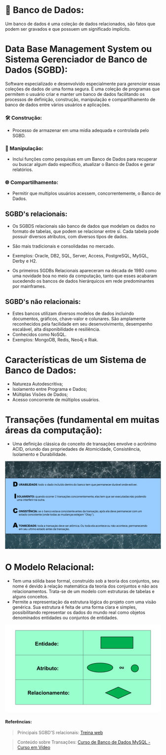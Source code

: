 # :game_die: Banco de Dados:
 
 Um banco de dados é uma coleção de dados relacionados, são fatos que podem ser gravados e que possuem um significado implícito.
 
# Data Base Management System ou Sistema Gerenciador de Banco de Dados (SGBD):
 
Software especializado e desenvolvido especialmente para *gerenciar* essas coleções de dados de uma forma segura. É uma coleção de programas que permitem o usuário criar e manter um banco de dados facilitando os processos de definição, construção, manipulação e compartilhamento de banco de dados entre vários usuários e aplicações.

### :hammer_and_wrench: Construção:
- Processo de armazenar em uma mídia adequada e controlada pelo SGBD.

### :file_folder: Manipulação:
- Inclui funções como pesquisas em um Banco de Dados para recuperar ou buscar algum dado específico, atualizar o Banco de Dados e gerar relatórios.

### :globe_with_meridians: Compartilhamento:
- Permitir que multiplos usuários acessem, concorrentemente, o Banco de Dados.

## SGBD's relacionais:
- Os SGBDS relacionais são banco de dados que modelam os dados no formato de tabelas, que podem se relacionar entre si. Cada tabela pode possuir diversos atributos, com diversos tipos de dados.
- São mais tradicionais e consolidadas no mercado.
- Exemplos: Oracle, DB2, SQL, Server, Access, PostgreSQL, MySQL, Derby e H2. 

- Os primeiros SGDBs Relacionais apareceram na década de 1980 como uma novidade boa no meio da computação, tanto que esses acabaram sucedendo os bancos de dados hierárquicos em rede predominantes por mainframes.

## SGBD's não relacionais:
- Estes bancos utilizam diversos modelos de dados incluindo documentos, gráficos, chave-valor e colunares. São amplamente reconhecidos pela facilidade em seu desenvolvimento, desempenho escalável, alta disponibilidade e resiliência.
- Conhecidos como NoSQL.
- Exemplos: MongoDB, Redis, Neo4j e Riak.

# Características de um Sistema de Banco de Dados:

- Natureza Autodescritiva;
- Isolamento entre Programa e Dados;
- Múltiplas Visões de Dados;
- Acesso concorrente de múltiplos usuários.


# Transações (fundamental em muitas áreas da computação):
- Uma definição clássica do conceito de transações envolve o acrônimo ACID, oriundo das propriedades de Atomicidade, Consistência, Isolamento e Durabilidade.

<img src="https://github.com/Patricia-Bianca-Lana-Largura/Banco-de-Dados/blob/master/Images/img2.png" width="950">


# O Modelo Relacional:
- Tem uma sólida base formal, construído sob a teoria dos conjuntos, seu nome é devido à relação matemática da teoria dos conjuntos e não aos relacionamentos. Trata-se de um modelo com estruturas de tabelas e alguns conceitos.
- Permite a representação da estrutura lógica do projeto com uma visão genérica. Sua estrutura é feita de uma forma clara e simples, possibilitando representar os dados do mundo real como objetos denominados entidades ou conjuntos de entidades.

<img src="https://github.com/Patricia-Bianca-Lana-Largura/Banco-de-Dados/blob/master/Images/img1.png" width="950">


#### Referências: 
>Principais SGBD'S relacionais: [Treina web](https://www.treinaweb.com.br/blog/os-principais-sgbds-relacionais/)

>Conteúdo sobre Transações: [Curso de Banco de Dados MySQL - Curso em Vídeo](https://www.youtube.com/watch?v=Ofktsne-utM&list=PLHz_AreHm4dkBs-795Dsgvau_ekxg8g1r)
